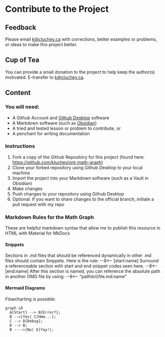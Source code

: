 # Contribute to the Project

## Feedback

Please email k@cluchey.ca with corrections, better examples or problems, or ideas to make this project better.

## Cup of Tea

You can provide a small donation to the project to help keep the author(s) motivated. E-transfer to k@cluchey.ca.

## Content

### You will need:
* A Github Account and [Github Desktop](https://desktop.github.com/) software
* A Markdown software (such as [Obsidian](https://obsidian.md))
* A tried and tested lesson or problem to contribute, or
* A penchant for writing documentation

### Instructions
1. Fork a copy of the Github Repository for this project (found here: https://github.com/kluchey/ont-math-graph)
2. Clone your forked repository using Github Desktop to your local machine
3. Import the project into your Markdown software (such as a Vault in Obsidian)
4. Make changes
5. Push changes to your repository using Github Desktop
6. Optional:  If you want to share changes to the official branch, initiate a pull request with my repo

### Markdown Rules for the Math Graph

These are helpful markdown syntax that allow me to publish this resource in HTML with Material for MkDocs

#### Snippets

Sections in .md files that should be referenced dynamically in other .md files should contain Snippets. Here is the rule:
	\--8<-- \[start:name]
	Surround a referenceable section with start and end snippet codes seen here.
	\--8<-- \[end:name]
	After this section is named, you can reference the absolute path in another OMG file by using:
	\--8<-- "path\\to\\\file.md:name"


#### Mermaid Diagrams

Flowcharting is possible:
``` mermaid
graph LR
  A[Start] --> B{Error?};
  B -->|Yes| C[Hmm...];
  C --> D[Debug];
  D --> B;
  B ---->|No| E[Yay!];
```